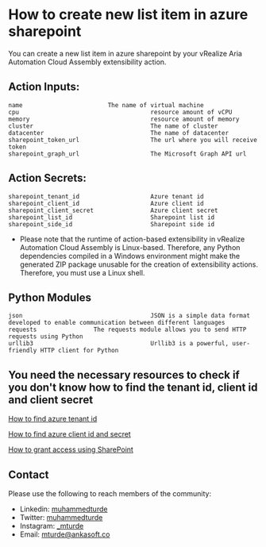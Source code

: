 # How to create new list item in azure sharepoint
You can create a new list item in azure sharepoint by your vRealize Aria Automation Cloud Assembly extensibility action.
## Action Inputs:
    name				        The name of virtual machine
    cpu                                     resource amount of vCPU
    memory                                  resource amount of memory
    cluster                                 The name of cluster
    datacenter                              The name of datacenter 
    sharepoint_token_url                    The url where you will receive token
    sharepoint_graph_url                    The Microsoft Graph API url
## Action Secrets:
    sharepoint_tenant_id                    Azure tenant id   
    sharepoint_client_id                    Azure client id 
    sharepoint_client_secret                Azure client secret
    sharepoint_list_id                      Sharepoint list id
    sharepoint_side_id                      Sharepoint side id
* Please note that the runtime of action-based extensibility in vRealize Automation Cloud Assembly is Linux-based.
Therefore, any Python dependencies compiled in a Windows environment might make the generated ZIP package unusable for the creation of extensibility actions. Therefore, you must use a Linux shell.
## Python Modules
    json                                    JSON is a simple data format developed to enable communication between different languages
    requests				The requests module allows you to send HTTP requests using Python
    urllib3                                 Urllib3 is a powerful, user-friendly HTTP client for Python
## You need the necessary resources to check if you don't know how to find the tenant id, client id and client secret
[How to find azure tenant id](https://learn.microsoft.com/en-us/azure/active-directory/fundamentals/active-directory-how-to-find-tenant)

[How to find azure client id and secret](https://docs.lacework.com/onboarding/gather-the-required-azure-client-id-tenant-id-and-client-secret)

[How to grant access using SharePoint](https://learn.microsoft.com/en-us/sharepoint/dev/solution-guidance/security-apponly-azureacs)

## Contact

Please use the following to reach members of the community:

* Linkedin: [muhammedturde](https://www.linkedin.com/in/muhammedturde/)
* Twitter: [muhammedturde](https://twitter.com/muhammedturde)
* Instagram: [_mturde](https://www.instagram.com/_mturde/)
* Email: [mturde@ankasoft.co](mailto:mturde@ankasoft.co)
